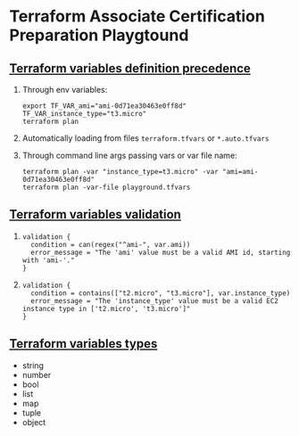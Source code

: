 # Terraform Associate Certification Preparation Playgtound

## [Terraform variables definition precedence](https://www.terraform.io/language/values/variables#variable-definition-precedence)

1. Through env variables: 
    ```
    export TF_VAR_ami="ami-0d71ea30463e0ff8d" TF_VAR_instance_type="t3.micro"
    terraform plan
    ```

2. Automatically loading from files `terraform.tfvars` or `*.auto.tfvars` 

3. Through command line args passing vars or var file name: 
    ```
    terraform plan -var "instance_type=t3.micro" -var "ami=ami-0d71ea30463e0ff8d"
    terraform plan -var-file playground.tfvars
    ```

## [Terraform variables validation](https://www.terraform.io/language/values/variables#custom-validation-rules)
1. 
    ```
    validation {
      condition = can(regex("^ami-", var.ami))
      error_message = "The 'ami' value must be a valid AMI id, starting with 'ami-'."
    }
    ```
2. 
    ```
    validation {
      condition = contains(["t2.micro", "t3.micro"], var.instance_type)
      error_message = "The 'instance_type' value must be a valid EC2 instance type in ['t2.micro', 't3.micro']"
    }
    ```

## [Terraform variables types](https://www.terraform.io/language/expressions/types)
* string
* number
* bool
* list
* map
* tuple
* object